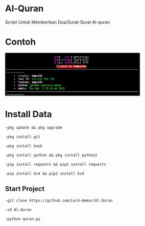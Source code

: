 # Al-Quran
Script Untuk Memberikan Doa/Surat-Surat Al-quran

# Contoh

  <img src="https://github.com/Lord-Ammar/Al-Quran/blob/main/IMG_20220203_233024.jpg" width="440" title="Menu" alt="Menu">
</p>

# Install Data 
```shell script
-pkg update && pkg upgrade
```

```shell script
-pkg install git
```

```shell script
-pkg install bash
```

```shell script
-pkg install python && pkg install python2
```

```shell script
-pip install requests && pip2 install requests
```

```shell script
-pip install bs4 && pip2 install bs4
```

## Start Project
```shell script
-git clone https://github.com/Lord-Ammar/Al-Quran
```

```shell script
-cd Al-Quran
```

```shell script
-python quran.py
```
